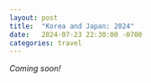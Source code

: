 ```yaml
---
layout: post
title:  "Korea and Japan: 2024"
date:   2024-07-23 22:30:00 -0700
categories: travel
---
```


*Coming soon!*